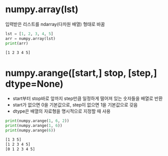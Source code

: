 # numpy.array(lst)
입력받은 리스트를 ndarray(다차원 배열) 형태로 바꿈

```python
lst = [1, 2, 3, 4, 5]
arr = numpy.array(lst)
print(arr)
```
```bash
[1 2 3 4 5]
```

# numpy.arange([start,] stop, [step,] dtype=None)
* start부터 stop바로 앞까지 step만큼 일정하게 떨어져 있는 숫자들을 배열로 반환
* start가 없으면 0을 기본값으로, step이 없으면 1을 기본값으로 갖음
* dtype은 배열의 자료형을 명시적으로 지정할 때 사용

```python
print(numpy.arange(1, 6, 2))
print(numpy.arange(1, 6))
print(numpy.arange(6))
```
```bash
[1 3 5]
[1 2 3 4 5]
[0 1 2 3 4 5]
```
